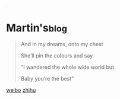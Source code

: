 <img src="https://cdn.jsdelivr.net/gh/lblbk/picgo/work/20201224164001.png " style="zoom:15%" />

# Martin's<small>blog</small>
> And in my dreams, onto my chest
>
> She’ll pin the colours and say
>
> “I wandered the whole wide world but
>
> Baby you’re the best”


[weibo](https://weibo.com/lblbk)
[zhihu](https://www.zhihu.com/people/laibeilaingbaikai)
